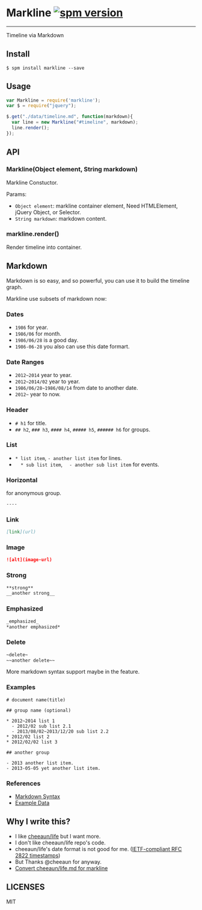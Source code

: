 # Markline [![spm version](http://spmjs.io/badge/markline)](http://spmjs.io/package/markline)

---

Timeline via Markdown

## Install

```
$ spm install markline --save
```

## Usage

```js
var Markline = require('markline');
var $ = require("jquery");

$.get("./data/timeline.md", function(markdown){
  var line = new Markline("#timeline", markdown);
  line.render();
});
```

## API

### Markline(Object element, String markdown)

Markline Constuctor.

Params:

* `Object element`: markline container element, Need HTMLElement, jQuery Object, or Selector.
* `String markdown`: markdown content.

### markline.render()

Render timeline into container.

## Markdown

Markdown is so easy, and so powerful, you can use it to build the timeline graph.

Markline use subsets of markdown now:

### Dates

* `1986` for year.
* `1986/06` for month.
* `1986/06/28` is a good day.
* `1986-06-28` you also can use this date formart.

### Date Ranges

* `2012~2014` year to year.
* `2012~2014/02` year to year.
* `1986/06/28~1986/08/14` from date to another date.
* `2012~` year to now.

### Header

* `# h1` for title.
* `## h2`, `### h3`, `#### h4`, `##### h5`, `###### h6` for groups.

### List

* `* list item`, `- another list item` for lines.
* `  * sub list item`, `  - another sub list item` for events.

### Horizontal

for anonymous group.

```markdown
----
````

### Link

```markdown
[link](url)
```

### Image

```markdown
![alt](image-url)
```

### Strong

```markdown
**strong**
__another strong__
```

### Emphasized

```markdown
_emphasized_
*another emphasized*
```

### Delete

```markdown
~delete~
~~another delete~~
```

More markdown syntax support maybe in the feature.

### Examples

```
# document name(title)

## group name (optional)

* 2012~2014 list 1
  - 2012/02 sub list 2.1
  - 2013/08/02~2013/12/20 sub list 2.2
* 2012/02 list 2
* 2012/02/02 list 3

## another group

- 2013 another list item.
- 2013-05-05 yet another list item.
```

### References

* [Markdown Syntax](http://daringfireball.net/projects/markdown/syntax)
* [Example Data](examples/data.mdown)

## Why I write this?

* I like [cheeaun/life](https://github.com/cheeaun/life) but I want more.
* I don't like cheeaun/life repo's code.
* cheeaun/life's date format is not good for me. ([IETF-compliant RFC 2822 timestamps](http://tools.ietf.org/html/rfc2822#page-14))
* But Thanks @cheeaun for anyway.
* [Convert cheeaun/life.md for markline](https://github.com/hotoo/markline/wiki#convent-cheeaunlife-data-for-markline)

## LICENSES

MIT
